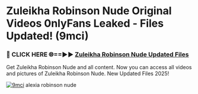# Zuleikha Robinson Nude Original Videos 0nlyFans Leaked - Files Updated! (9mci)

<h3>🔴 CLICK HERE 🌐==►► <a href="https://tinyurl.com/5h6xmrr3" rel="nofollow">Zuleikha Robinson Nude Updated Files</a></h3>

Get Zuleikha Robinson Nude and all content. Now you can access all videos and pictures of Zuleikha Robinson Nude. New Updated Files 2025!

[![9mci](https://i.imgur.com/KVD873Z.gif)](https://tinyurl.com/5h6xmrr3)
alexia robinson nude